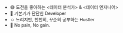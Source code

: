 - :sweat_smile: 도전을 좋아하는 <데이터 분석가> & <데이터 엔지니어>
- :gem: 기본기가 단단한 Developer
- :relaxed: 느리지만, 천천히, 꾸준히 공부하는 Hustler
- :sunrise_over_mountains: No pain, No gain. 

<!---
keyhong/keyhong is a ✨ special ✨ repository because its `README.md` (this file) appears on your GitHub profile.
You can click the Preview link to take a look at your changes.
--->
